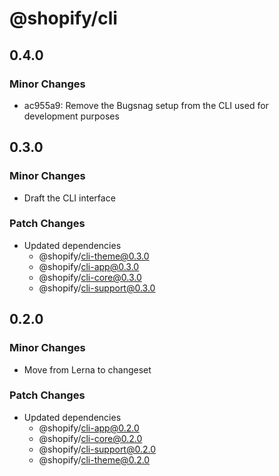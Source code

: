 # @shopify/cli

## 0.4.0

### Minor Changes

- ac955a9: Remove the Bugsnag setup from the CLI used for development purposes

## 0.3.0

### Minor Changes

- Draft the CLI interface

### Patch Changes

- Updated dependencies
  - @shopify/cli-theme@0.3.0
  - @shopify/cli-app@0.3.0
  - @shopify/cli-core@0.3.0
  - @shopify/cli-support@0.3.0

## 0.2.0

### Minor Changes

- Move from Lerna to changeset

### Patch Changes

- Updated dependencies
  - @shopify/cli-app@0.2.0
  - @shopify/cli-core@0.2.0
  - @shopify/cli-support@0.2.0
  - @shopify/cli-theme@0.2.0
